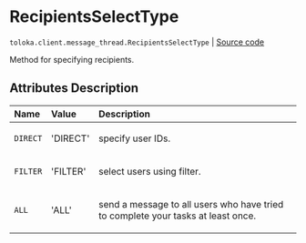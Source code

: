 # RecipientsSelectType
`toloka.client.message_thread.RecipientsSelectType` | [Source code](https://github.com/Toloka/toloka-kit/blob/v0.1.25/src/client/message_thread.py#L19)

Method for specifying recipients.

## Attributes Description

| Name | Value | Description |
| :------| :-----------| :----------| 
`DIRECT`|'DIRECT'|<p>specify user IDs.</p>
`FILTER`|'FILTER'|<p>select users using filter.</p>
`ALL`|'ALL'|<p>send a message to all users who have tried to complete your tasks at least once.</p>
